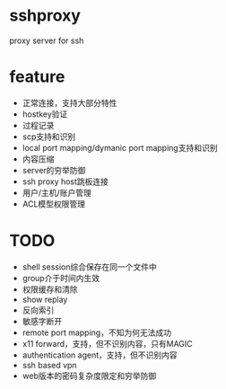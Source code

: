 # sshproxy

proxy server for ssh

# feature

* 正常连接，支持大部分特性
* hostkey验证
* 过程记录
* scp支持和识别
* local port mapping/dymanic port mapping支持和识别
* 内容压缩
* server的穷举防御
* ssh proxy host跳板连接
* 用户/主机/账户管理
* ACL模型权限管理

# TODO

* shell session综合保存在同一个文件中
* group介于时间内生效
* 权限缓存和清除
* show replay
* 反向索引
* 敏感字断开
* remote port mapping，不知为何无法成功
* x11 forward，支持，但不识别内容，只有MAGIC
* authentication agent，支持，但不识别内容
* ssh based vpn
* web版本的密码复杂度限定和穷举防御
